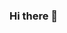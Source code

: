 ### Hi there 👋

<!--
- 🔭 I’m currently working on new projects
- 🌱 I’m currently learning JavaScript
-->
